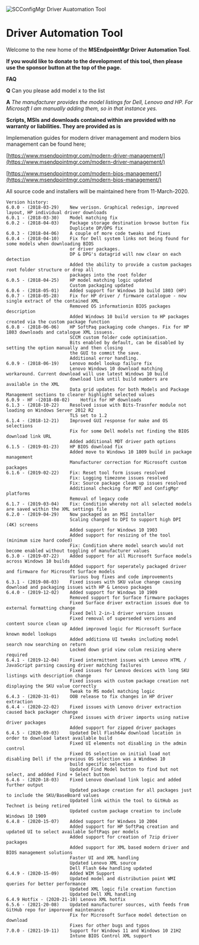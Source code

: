 ![SCConfigMgr Driver Auatomation Tool](https://i1.wp.com/msendpointmgr.com/wp-content/uploads/2020/04/MSEndpoingMgrDat.jpg?resize=1024%2C641&ssl=1)

# Driver Automation Tool

Welcome to the new home of the **MSEndpointMgr Driver Automation Tool**.

**If you would like to donate to the development of this tool, then please use the sponsor button at the top of the page.**

**FAQ**

**Q** Can you please add model x to the list

**A** *The manufacturer provides the model listings for Dell, Lenovo and HP. For Microsoft I am manually adding them, so in that instance yes.*

**Scripts, MSIs and downloads contained within are provided with no warranty or liabilities. They are provided as is**

Implemenation guides for modern driver management and modern bios management can be found here;

[https://www.msendpointmgr.com/modern-driver-management/](https://www.msendpointmgr.com/modern-driver-management/)

[https://www.msendpointmgr.com/modern-bios-management/](https://www.msendpointmgr.com/modern-bios-management/)

All source code and installers will be maintained here from 11-March-2020. 

    Version history:
	6.0.0 - (2018-03-29)	New verison. Graphical redesign, improved layout, HP individual driver downloads
	6.0.1 - (2018-03-30)	Model matching fix
	6.0.2 - (2018-04-03)	Package storage destination browse button fix
							Duplicate DP/DPG fix
	6.0.3 - (2018-04-06)	A couple of more code tweaks and fixes
	6.0.4 - (2018-04-10)	Fix for Dell system links not being found for some models when downloading BIOS 
							or driver packages.
							DP & DPG's datagrid will now clear on each detection
							Added the ability to provide a custom packages root folder structure or drop all
							packages into the root folder
	6.0.5 - (2018-04-25)	HP model matching logic updated
							Custom packaging updated
	6.0.6 - (2018-05-01)	Added support for Windows 10 build 1803 (HP)
	6.0.7 - (2018-05-28)	Fix for HP driver / firmware catalogue - now single extract of the contained XML
							Removed OS informationin BIOS packages description
							Added Windows 10 build version to HP packages created via the custom package function 
	6.0.8 - (2018-06-06)    HP SoftPaq packaging code changes. Fix for HP 1803 downloads and catalogue XML issuess. 
							SCCM custom folder code optimisation. 
							Bits enabled by default, can be disabled by setting the option manually and then closing 
							the GUI to commit the save. 
							Additional error handling.	
	6.0.9 - (2018-06-19)	Lenovo model lookup failure fix
							Lenovo Windows 10 download matching workaround. Current download will use latest Windows 10 build
							download link until build numbers are available in the XML
							Data grid updates for both Models and Package Management sections to clearer highlight selected values 
	6.0.9 - HF -(2018-08-02)	Hotfix for HP downloads
	6.1.3 - (2018-10-22)	Resolved issue with Bits-Trasnfer module not loading on Windows Server 2012 R2
							TLS set to 1.2
	6.1.4 - (2018-12-21)	Improved GUI response for make and OS selections
							Fix for some Dell models not finding the BIOS download link URL
							Added additional MDT driver path options
	6.1.5 - (2019-01-23)	HP BIOS download fix
							Added move to Windows 10 1809 build in package management	
							Manufacturer correction for Microsoft custom packages
	6.1.6 - (2019-02-22)	Fix: Reset tool form issues resolved
							Fix: Logging timezone issues resolved
							Fix: Source package clean up issues resolved
							Additional checking for MDT and ConfigMgr platforms
							Removal of legacy code
	6.1.7 - (2019-03-04)	Fix: Condition whereby not all selected models are saved within the XML settings file	
	6.2.0 - (2019-04-29)	Now packaged as an MSI installer
							Scaling changed to DPI to support high DPI (4K) screens
							Added support for Windows 10 1903
							Added support for resizing of the tool (minimum size hard coded)
							Fix: Condition where model search would not become enabled without toggling of manufacturer values
	6.3.0 - (2019-07-22)	Added support for all Microsoft Surface models across Windows 10 builds
							Added support for seperately packaged driver and firmware for Microsoft Surface models
							Various bug fixes and code improvements
	6.3.1 - (2019-08-03)	Fixed issues with SKU value change causing download and packaging issues with HP & Lenovo packages
	6.4.0 - (2019-12-02)	Added support for Windows 10 1909
							Removed support for Surface firmware packages
							Fixed Surface driver extraction issues due to external formatting change
							Fixed Dell 2-in-1 driver version issues
							Fixed removal of superseded versions and content source clean up
							Added improved logic for Microsoft Surface known model lookups
							Added additiona UI tweaks including model search now searching on return
							Locked down grid view colum resizing where required
	6.4.1 - (2019-12-04)	Fixed intermittent issues with Lenovo HTML / JavaScript parsing causing driver matching failures
							Fixed issues for Lenovo devices with long SKU listings with description change
							Fixed issues with custom package creation not displaying the SKU value correctly
							Tweak to MS model matching logic
	6.4.3 - (2020-31-01)	OOB release to fix changes in HP driver extraction
	6.4.4 - (2020-22-02)	Fixed issues with Lenovo driver extraction caused back packager change
							Fixed issues with driver imports using native driver packages
							Added support for zipped driver packages
	6.4.5 - (2020-09-03)	Updated Dell Flash64w download location in order to download latest available build
							Fixed UI elements not disabling in the admin control
							Fixed OS selection on initial load not disabling Dell if the previous OS selection was a Windows 10 
							build specific selection
							Updated Find Model button to find but not select, and addded Find + Select button
	6.4.6 - (2020-18-03)	Fixed Lenovo download link logic and added further output
							Updated package creation for all packages just to include the SKU/BaseBoard values
							Updated link within the tool to GitHub as Technet is being retired
							Updated custom package creation to include Windows 10 1909	
	6.4.8 - (2020-15-07)	Added support for Windwos 10 2004
							Added support for HP SoftPaq creation and updated UI to select available SoftPaqs per models	
							Added support for creation of 7zip driver packages
							Added support for XML based modern driver and BIOS management solutions
							Faster UI and XML handling
							Updated Lenovo XML source
							Dell Flash 64w handling updated
	6.4.9 - (2020-15-09)	Added WIM Support
							Updated model and distribution point WMI queries for better performance
							Updated XML logic file creation function
							Updated Dell XML handling
	6.4.9 Hotfix - (2020-21-10)	Lenovo XML hotfix
	6.5.6 - (2021-20-08)	Updated manufacturer sources, with feeds from GitHub repo for imporoved maintenance
							Fix for Microsoft Surface model detection on download
							Fixes for other bugs and typos
	7.0.0 - (2021-19-11)	Support for Windows 11 and Windows 10 21H2
							Intune BIOS Control XML support
						


